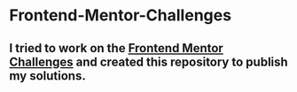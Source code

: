 # Frontend-Mentor-Challenges

## I tried to work on the  [Frontend Mentor Challenges](https://www.frontendmentor.io) and created this repository to publish my solutions.